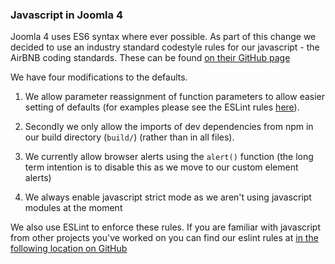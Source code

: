 ### Javascript in Joomla 4

Joomla 4 uses ES6 syntax where ever possible. As part of this change we decided to use an industry standard codestyle
rules for our javascript - the AirBNB coding standards. These can be found [on their GitHub page](https://github.com/airbnb/javascript#table-of-contents)

We have four modifications to the defaults.

1. We allow parameter reassignment of function parameters to allow easier setting
of defaults (for examples please see the ESLint rules [here](https://eslint.org/docs/rules/no-param-reassign)).

2. Secondly we only allow the imports of dev dependencies from npm in our build directory (`build/`) (rather than in all
files).

3. We currently allow browser alerts using the `alert()` function (the long term intention is to disable this as we move
to our custom element alerts)

4. We always enable javascript strict mode as we aren't using javascript modules at the moment

We also use ESLint to enforce these rules. If you are familiar with javascript from other projects you've worked on you
can find our eslint rules at [in the following location on GitHub](https://github.com/joomla/joomla-cms/blob/4.0-dev/.eslintrc)

